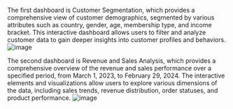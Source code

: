 The first dashboard is Customer Segmentation, which provides a comprehensive view of customer demographics, segmented by various attributes such as country, gender, age, membership type, and income bracket. This interactive dashboard allows users to filter and analyze customer data to gain deeper insights into customer profiles and behaviors. 
![image](https://github.com/nbran3/Portfolio/assets/106123749/8fb08801-0895-40d4-b346-46dd5dd6d7f9)

The second dashboard is Revenue and Sales Analysis, which provides a comprehensive overview of the revenue and sales performance over a specified period, from March 1, 2023, to February 29, 2024. The interactive elements and visualizations allow users to explore various dimensions of the data, including sales trends, revenue distribution, order statuses, and product performance.
![image](https://github.com/nbran3/Portfolio/assets/106123749/f57d9cc8-0077-451a-84b9-4bbcd1e21bb9)
